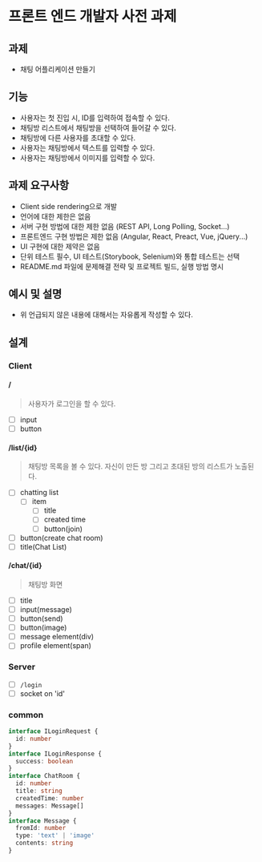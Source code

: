 # 프론트 엔드 개발자 사전 과제

## 과제

- 채팅 어플리케이션 만들기

## 기능

- 사용자는 첫 진입 시, ID를 입력하여 접속할 수 있다.
- 채팅방 리스트에서 채팅방을 선택하여 들어갈 수 있다.
- 채팅방에 다른 사용자를 초대할 수 있다.
- 사용자는 채팅방에서 텍스트를 입력할 수 있다.
- 사용자는 채팅방에서 이미지를 입력할 수 있다.

## 과제 요구사항

- Client side rendering으로 개발
- 언어에 대한 제한은 없음
- 서버 구현 방법에 대한 제한 없음 (REST API, Long Polling, Socket...)
- 프론트엔드 구현 방법은 제한 없음 (Angular, React, Preact, Vue, jQuery...)
- UI 구현에 대한 제약은 없음
- 단위 테스트 필수, UI 테스트(Storybook, Selenium)와 통합 테스트는 선택
- README.md 파일에 문제해결 전략 및 프로젝트 빌드, 실행 방법 명시

## 예시 및 설명

- 위 언급되지 않은 내용에 대해서는 자유롭게 작성할 수 있다.

## 설계

### Client

#### /

> 사용자가 로그인을 할 수 있다.

- [ ] input
- [ ] button

#### /list/{id}

> 채팅방 목록을 볼 수 있다.
> 자신이 만든 방 그리고 초대된 방의 리스트가 노출된다.

- [ ] chatting list
  - [ ] item
    - [ ] title
    - [ ] created time
    - [ ] button(join)
- [ ] button(create chat room)
- [ ] title(Chat List)

#### /chat/{id}

> 채팅방 화면

- [ ] title
- [ ] input(message)
- [ ] button(send)
- [ ] button(image)
- [ ] message element(div)
- [ ] profile element(span)

### Server

- [ ] `/login`
- [ ] socket on 'id'

### common

```ts
interface ILoginRequest {
  id: number
}
interface ILoginResponse {
  success: boolean
}
interface ChatRoom {
  id: number
  title: string
  createdTime: number
  messages: Message[]
}
interface Message {
  fromId: number
  type: 'text' | 'image'
  contents: string
}
```
